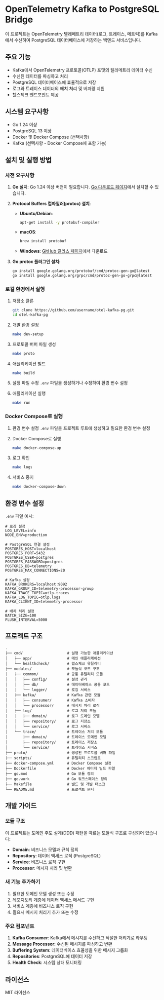 # OpenTelemetry Kafka to PostgreSQL Bridge

이 프로젝트는 OpenTelemetry 텔레메트리 데이터(로그, 트레이스, 메트릭)를 Kafka에서 수신하여 PostgreSQL 데이터베이스에 저장하는 백엔드 서비스입니다.

## 주요 기능

- Kafka에서 OpenTelemetry 프로토콜(OTLP) 포맷의 텔레메트리 데이터 수신
- 수신된 데이터를 파싱하고 처리
- PostgreSQL 데이터베이스에 효율적으로 저장
- 로그와 트레이스 데이터의 배치 처리 및 버퍼링 지원
- 헬스체크 엔드포인트 제공

## 시스템 요구사항

- Go 1.24 이상
- PostgreSQL 13 이상
- Docker 및 Docker Compose (선택사항)
- Kafka (선택사항 - Docker Compose에 포함 가능)

## 설치 및 실행 방법

### 사전 요구사항

1. **Go 설치**: Go 1.24 이상 버전이 필요합니다. [Go 다운로드 페이지](https://golang.org/dl/)에서 설치할 수 있습니다.

2. **Protocol Buffers 컴파일러(protoc) 설치**:
   - **Ubuntu/Debian**:
     ```bash
     apt-get install -y protobuf-compiler
     ```
   - **macOS**:
     ```bash
     brew install protobuf
     ```
   - **Windows**: [GitHub 릴리스 페이지](https://github.com/protocolbuffers/protobuf/releases)에서 다운로드

3. **Go protoc 플러그인 설치**:
   ```bash
   go install google.golang.org/protobuf/cmd/protoc-gen-go@latest
   go install google.golang.org/grpc/cmd/protoc-gen-go-grpc@latest
   ```

### 로컬 환경에서 실행

1. 저장소 클론
   ```bash
   git clone https://github.com/username/otel-kafka-pg.git
   cd otel-kafka-pg
   ```

2. 개발 환경 설정
   ```bash
   make dev-setup
   ```

3. 프로토콜 버퍼 파일 생성
   ```bash
   make proto
   ```

4. 애플리케이션 빌드
   ```bash
   make build
   ```

5. 설정 파일 수정
   `.env` 파일을 생성하거나 수정하여 환경 변수 설정

6. 애플리케이션 실행
   ```bash
   make run
   ```

### Docker Compose로 실행

1. 환경 변수 설정
   `.env` 파일을 프로젝트 루트에 생성하고 필요한 환경 변수 설정

2. Docker Compose로 실행
   ```bash
   make docker-compose-up
   ```

3. 로그 확인
   ```bash
   make logs
   ```

4. 서비스 중지
   ```bash
   make docker-compose-down
   ```

## 환경 변수 설정

`.env` 파일 예시:

```
# 로깅 설정
LOG_LEVEL=info
NODE_ENV=production

# PostgreSQL 연결 설정
POSTGRES_HOST=localhost
POSTGRES_PORT=5432
POSTGRES_USER=postgres
POSTGRES_PASSWORD=postgres
POSTGRES_DB=telemetry
POSTGRES_MAX_CONNECTIONS=20

# Kafka 설정
KAFKA_BROKERS=localhost:9092
KAFKA_GROUP_ID=telemetry-processor-group
KAFKA_TRACE_TOPIC=otlp.traces
KAFKA_LOG_TOPIC=otlp.logs
KAFKA_CLIENT_ID=telemetry-processor

# 배치 처리 설정
BATCH_SIZE=100
FLUSH_INTERVAL=5000
```

## 프로젝트 구조

```
.
├── cmd/                    # 실행 가능한 애플리케이션
│   ├── app/                # 메인 애플리케이션
│   └── healthcheck/        # 헬스체크 유틸리티
├── modules/                # 모듈식 코드 구조
│   ├── common/             # 공통 유틸리티 모듈
│   │   ├── config/         # 설정 관리
│   │   ├── db/             # 데이터베이스 공통 코드
│   │   └── logger/         # 로깅 서비스
│   ├── kafka/              # Kafka 관련 모듈
│   │   ├── consumer/       # Kafka 소비자
│   │   └── processor/      # 메시지 처리 로직
│   ├── log/                # 로그 처리 모듈
│   │   ├── domain/         # 로그 도메인 모델
│   │   ├── repository/     # 로그 저장소
│   │   └── service/        # 로그 서비스
│   └── trace/              # 트레이스 처리 모듈
│       ├── domain/         # 트레이스 도메인 모델
│       ├── repository/     # 트레이스 저장소
│       └── service/        # 트레이스 서비스
├── proto/                  # 생성된 프로토콜 버퍼 파일
├── scripts/                # 유틸리티 스크립트
├── docker-compose.yml      # Docker Compose 설정
├── Dockerfile              # Docker 이미지 빌드 파일
├── go.mod                  # Go 모듈 정의
├── go.work                 # Go 워크스페이스 정의
├── Makefile                # 빌드 및 개발 태스크
└── README.md               # 프로젝트 문서
```

## 개발 가이드

### 모듈 구조

이 프로젝트는 도메인 주도 설계(DDD) 패턴을 따르는 모듈식 구조로 구성되어 있습니다:

- **Domain**: 비즈니스 모델과 규칙 정의
- **Repository**: 데이터 액세스 로직 (PostgreSQL)
- **Service**: 비즈니스 로직 구현
- **Processor**: 메시지 처리 및 변환

### 새 기능 추가하기

1. 필요한 도메인 모델 생성 또는 수정
2. 레포지토리 계층에 데이터 액세스 메서드 구현
3. 서비스 계층에 비즈니스 로직 구현
4. 필요시 메시지 처리기 추가 또는 수정

### 주요 컴포넌트

1. **Kafka Consumer**: Kafka에서 메시지를 수신하고 적절한 처리기로 라우팅
2. **Message Processor**: 수신된 메시지를 파싱하고 변환
3. **Buffering System**: 데이터베이스 효율성을 위한 메시지 그룹화
4. **Repositories**: PostgreSQL에 데이터 저장
5. **Health Check**: 시스템 상태 모니터링

## 라이선스

MIT 라이선스